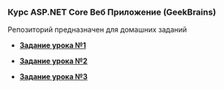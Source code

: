 ### Курс ASP.NET Core Веб Приложение (GeekBrains)  
  
Репозиторий предназначен для домашних заданий  
  
- **[Задание урока №1](./Lesson_01/README.md)**  

- **[Задание урока №2](./Lesson_02/README.md)**  
  
- **[Задание урока №3](./Lesson_03/README.md)**  
  
  